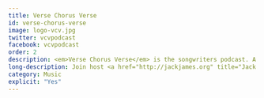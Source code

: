 ```yaml
---
title: Verse Chorus Verse
id: verse-chorus-verse
image: logo-vcv.jpg
twitter: vcvpodcast
facebook: vcvpodcast
order: 2
description: <em>Verse Chorus Verse</em> is the songwriters podcast. A conversation about being a musician.
long-description: Join host <a href="http://jackjames.org" title="Jack James">Jack James</a> and an array of musical guests as they attempt to decode the ethereal process of songwriting. Aiming to avoid base interview clich&#233;s of  "where do your ideas come from?" and "what comes first, music or lyrics?" <p>A conversation about ideas, process, and songs.</p>
category: Music
explicit: "Yes"
---
```

